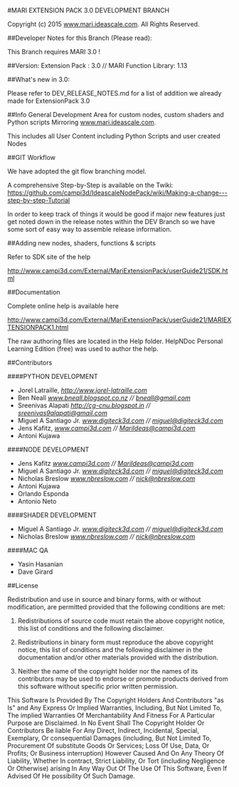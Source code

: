 #MARI EXTENSION PACK 3.0 DEVELOPMENT BRANCH

Copyright (c) 2015 www.mari.ideascale.com. All Rights Reserved.


##Developer Notes for this Branch (Please read):

This Branch requires MARI 3.0 !


##Version:
Extension Pack :  3.0  //  MARI Function Library: 1.13


##What's new in 3.0:

Please refer to DEV_RELEASE_NOTES.md for a list of addition we already made for ExtensionPack 3.0


##Info
General Development Area for custom nodes, custom shaders and Python scripts
Mirroring www.mari.ideascale.com.

This includes all User Content including Python Scripts and user created Nodes

##GIT Workflow

We have adopted the git flow branching model.

A comprehensive Step-by-Step is available on the Twiki:
https://github.com/campi3d/IdeascaleNodePack/wiki/Making-a-change---step-by-step-Tutorial


In order to keep track of things it would be good if major new features just get noted down in the release notes within the DEV Branch
so we have some sort of easy way to assemble release information.


##Adding new nodes, shaders, functions & scripts

Refer to SDK site of the help

http://www.campi3d.com/External/MariExtensionPack/userGuide21/SDK.html


##Documentation

Complete online help is available here

http://www.campi3d.com/External/MariExtensionPack/userGuide21/MARIEXTENSIONPACK1.html


The raw authoring files are located in the Help folder.
HelpNDoc Personal Learning Edition (free) was used to author the help.


##Contributors


####PYTHON DEVELOPMENT

- Jorel Latraille, *http://www.jorel-latraille.com*
- Ben Neall *www.bneall.blogspot.co.nz //  bneall@gmail.com*
- Sreenivas Alapati *http://cg-cnu.blogspot.in // sreenivas9alapati@gmail.com*
- Miguel A Santiago Jr. *www.digiteck3d.com // miguel@digiteck3d.com*
- Jens Kafitz, *www.campi3d.com // MariIdeas@campi3d.com*
- Antoni Kujawa


####NODE DEVELOPMENT

- Jens Kafitz *www.campi3d.com // MariIdeas@campi3d.com*
- Miguel A Santiago Jr. *www.digiteck3d.com // miguel@digiteck3d.com*
- Nicholas Breslow *www.nbreslow.com // nick@nbreslow.com*
- Antoni Kujawa
- Orlando Esponda
- Antonio Neto


####SHADER DEVELOPMENT

- Miguel A Santiago Jr. *www.digiteck3d.com // miguel@digiteck3d.com*
- Nicholas Breslow *www.nbreslow.com // nick@nbreslow.com*


####MAC QA

- Yasin Hasanian
- Dave Girard


##License


Redistribution and use in source and binary forms, with or without modification, are permitted
provided that the following conditions are met:

1. Redistributions of source code must retain the above copyright notice, this list of conditions
and the following disclaimer.

2. Redistributions in binary form must reproduce the above copyright notice, this list of conditions
and the following disclaimer in the documentation and/or other materials provided with the distribution.

3. Neither the name of the copyright holder nor the names of its contributors may be used to endorse
or promote products derived from this software without specific prior written permission.

This Software Is Provided By The Copyright Holders And Contributors "as Is" and Any Express Or Implied
Warranties, Including, But Not Limited To, The implied Warranties Of Merchantability And Fitness For
A Particular Purpose are Disclaimed. In No Event Shall The Copyright Holder Or Contributors Be liable
For Any Direct, Indirect, Incidental, Special, Exemplary, Or consequential Damages (including, But Not
Limited To, Procurement Of substitute Goods Or Services; Loss Of Use, Data, Or Profits; Or Business
interruption) However Caused And On Any Theory Of Liability, Whether In contract, Strict Liability,
Or Tort (including Negligence Or Otherwise) arising In Any Way Out Of The Use Of This Software, Even If
Advised Of He possibility Of Such Damage.


